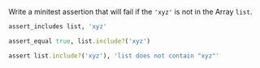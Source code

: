 Write a minitest assertion that will fail if the `'xyz'` is not in the Array `list`.

```ruby
assert_includes list, 'xyz'
```

```ruby
assert_equal true, list.include?('xyz')
```

```ruby
assert list.include?('xyz'), 'list does not contain "xyz"'
```

